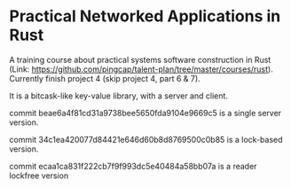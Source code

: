 # Practical Networked Applications in Rust

A training course about practical systems software construction in Rust (Link: https://github.com/pingcap/talent-plan/tree/master/courses/rust). Currently finish project 4 (skip project 4, part 6 & 7).

It is a bitcask-like key-value library, with a server and client.

commit beae6a4f81cd31a9738bee5650fda9104e9669c5 is a single server version.

commit 34c1ea420077d84421e646d60b8d8769500c0b85 is a lock-based version.

commit ecaa1ca831f222cb7f9f993dc5e40484a58bb07a is a reader lockfree version